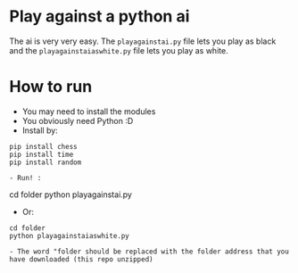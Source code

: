 # Play against a python ai
The ai is very very easy. The `playagainstai.py` file lets you play as black and the `playagainstaiaswhite.py` file lets you play as white.
# How to run
- You may need to install the modules
- You obviously need Python :D
- Install by:
```
pip install chess
pip install time
pip install random

- Run! : 
```
cd folder
python playagainstai.py

- Or:
```
cd folder
python playagainstaiaswhite.py

- The word "folder should be replaced with the folder address that you have downloaded (this repo unzipped)

